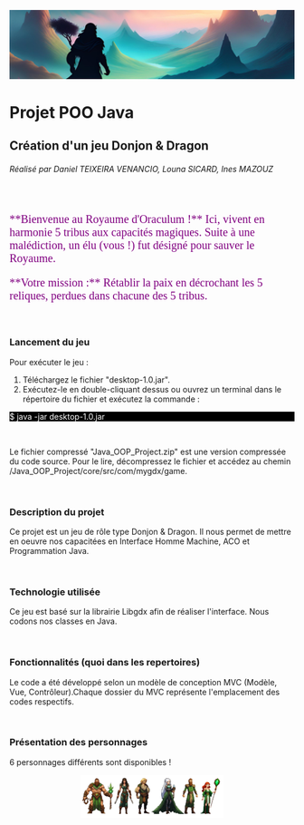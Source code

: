 <p style="text-align:center">
  <img src="images/banniere.png">
</p>

# **Projet POO Java**
## **Création d'un jeu Donjon & Dragon**
###### Réalisé par Daniel TEIXEIRA VENANCIO, Louna SICARD, Ines MAZOUZ

<br>

<p style="color:purple; font-size:20px;font-family: cursive;">**Bienvenue au Royaume d'Oraculum !** Ici, vivent en harmonie 5 tribus aux capacités magiques. Suite à une malédiction, un élu (vous !) fut désigné pour sauver le Royaume.</p>

<p style="color:purple; font-size:20px;font-family: cursive;">**Votre mission :** Rétablir la paix en décrochant les 5 reliques, perdues dans chacune des 5 tribus.</p>

<br>

### **Lancement du jeu**

Pour exécuter le jeu :

1. Téléchargez le fichier "desktop-1.0.jar".
2. Exécutez-le en double-cliquant dessus ou ouvrez un terminal dans le répertoire du fichier et exécutez la commande :

<p style="background:black;color:white;">$ java -jar desktop-1.0.jar
</p>

<br>

Le fichier compressé "Java_OOP_Project.zip" est une version compressée du code source. Pour le lire, décompressez le fichier et accédez au chemin /Java_OOP_Project/core/src/com/mygdx/game.

<br>

### **Description du projet**

<p>Ce projet est un jeu de rôle type Donjon & Dragon. 
Il nous permet de mettre en oeuvre nos capacitées en Interface Homme Machine, ACO et Programmation Java.</p>

<br>

### **Technologie utilisée**

<p>Ce jeu est basé sur la librairie Libgdx afin de réaliser l'interface. Nous codons nos classes en Java.</p> 

<br>

### **Fonctionnalités (quoi dans les repertoires)**

<p> Le code a été développé selon un modèle de conception MVC (Modèle, Vue, Contrôleur).Chaque dossier du MVC représente l'emplacement des codes respectifs.</p>

<br>

### **Présentation des personnages**

<p>6 personnages différents sont disponibles !</p>
<p style="text-align:center">
  <img src="images/perso_dispo.png" style="width:50%;">
</p>


